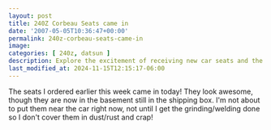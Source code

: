 ```yaml
---
layout: post
title: 240Z Corbeau Seats came in
date: '2007-05-05T10:36:47+00:00'
permalink: 240z-corbeau-seats-came-in
image: 
categories: [ 240z, datsun ]
description: Explore the excitement of receiving new car seats and the importance of preserving their quality during a car renovation process.
last_modified_at: 2024-11-15T12:15:17-06:00
---
```


The seats I ordered earlier this week came in today! They look awesome, though they are now in the basement still in the shipping box. I'm not about to put them near the car right now, not until I get the grinding/welding done so I don't cover them in dust/rust and crap!



